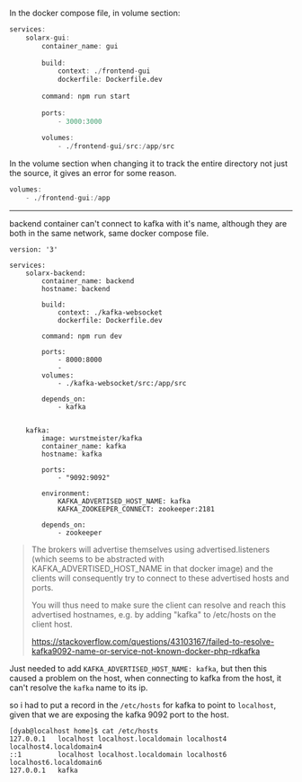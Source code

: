 In the docker compose file, in volume section:
```d
services:
	solarx-gui:
		container_name: gui
	
		build:
			context: ./frontend-gui
			dockerfile: Dockerfile.dev
		 
		command: npm run start
	
		ports:
			- 3000:3000
		
		volumes:
			- ./frontend-gui/src:/app/src
```

In the volume section when changing it to track the entire directory not just the source, it gives an error for some reason.
```d
volumes:
	- ./frontend-gui:/app
```


------------------------------------------------------------------------
backend container can't connect to kafka with it's name, although they are both in the same network, same docker compose file.
```
version: '3'

services:
	solarx-backend:
		container_name: backend
		hostname: backend
		
		build:
			context: ./kafka-websocket
			dockerfile: Dockerfile.dev
			
		command: npm run dev
		
		ports:
			- 8000:8000	
			- 
		volumes:
			- ./kafka-websocket/src:/app/src
			
		depends_on:
			- kafka


	kafka:
		image: wurstmeister/kafka
		container_name: kafka
		hostname: kafka
		
		ports:
			- "9092:9092"
		
		environment:
			KAFKA_ADVERTISED_HOST_NAME: kafka
			KAFKA_ZOOKEEPER_CONNECT: zookeeper:2181
		
		depends_on:
			- zookeeper
```

> The brokers will advertise themselves using advertised.listeners (which seems to be abstracted with KAFKA_ADVERTISED_HOST_NAME in that docker image) and the clients will consequently try to connect to these advertised hosts and ports.
> 
> You will thus need to make sure the client can resolve and reach this advertised hostnames, e.g. by adding "kafka" to /etc/hosts on the client host.
> 
> https://stackoverflow.com/questions/43103167/failed-to-resolve-kafka9092-name-or-service-not-known-docker-php-rdkafka


Just needed to add `KAFKA_ADVERTISED_HOST_NAME: kafka`, but then this caused a problem on the host, when connecting to kafka from the host, it can't resolve the `kafka` name to its ip.

so i had to put a record in the `/etc/hosts` for kafka to point to `localhost`, given that we are exposing the kafka 9092 port to the host.
```
[dyab@localhost home]$ cat /etc/hosts
127.0.0.1   localhost localhost.localdomain localhost4 localhost4.localdomain4
::1         localhost localhost.localdomain localhost6 localhost6.localdomain6
127.0.0.1   kafka
```
